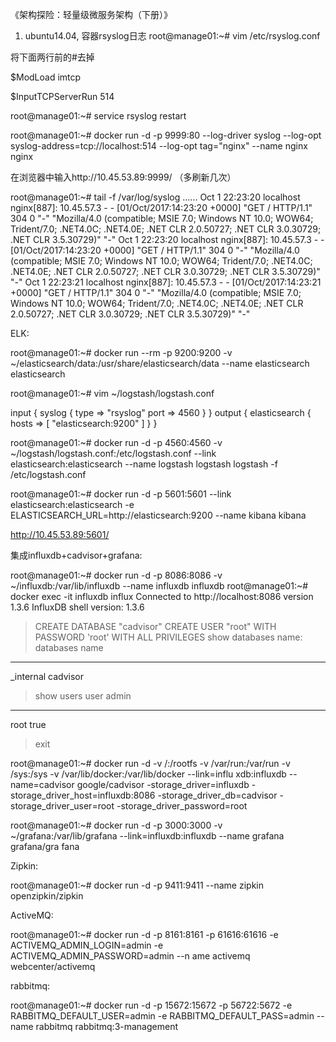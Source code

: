 《架构探险：轻量级微服务架构（下册）》

1. ubuntu14.04, 容器rsyslog日志
root@manage01:~# vim /etc/rsyslog.conf

将下面两行前的#去掉

$ModLoad imtcp

$InputTCPServerRun 514


root@manage01:~# service rsyslog restart

root@manage01:~# docker run -d -p 9999:80 --log-driver syslog --log-opt syslog-address=tcp://localhost:514 --log-opt tag="nginx" --name nginx nginx 

在浏览器中输入http://10.45.53.89:9999/ （多刷新几次）

root@manage01:~# tail -f /var/log/syslog
......
Oct  1 22:23:20 localhost nginx[887]: 10.45.57.3 - - [01/Oct/2017:14:23:20 +0000] "GET / HTTP/1.1" 304 0 "-" "Mozilla/4.0 (compatible; MSIE 7.0; Windows NT 10.0; WOW64; Trident/7.0; .NET4.0C; .NET4.0E; .NET CLR 2.0.50727; .NET CLR 3.0.30729; .NET CLR 3.5.30729)" "-"
Oct  1 22:23:20 localhost nginx[887]: 10.45.57.3 - - [01/Oct/2017:14:23:20 +0000] "GET / HTTP/1.1" 304 0 "-" "Mozilla/4.0 (compatible; MSIE 7.0; Windows NT 10.0; WOW64; Trident/7.0; .NET4.0C; .NET4.0E; .NET CLR 2.0.50727; .NET CLR 3.0.30729; .NET CLR 3.5.30729)" "-"
Oct  1 22:23:21 localhost nginx[887]: 10.45.57.3 - - [01/Oct/2017:14:23:21 +0000] "GET / HTTP/1.1" 304 0 "-" "Mozilla/4.0 (compatible; MSIE 7.0; Windows NT 10.0; WOW64; Trident/7.0; .NET4.0C; .NET4.0E; .NET CLR 2.0.50727; .NET CLR 3.0.30729; .NET CLR 3.5.30729)" "-"

ELK:

root@manage01:~# docker run --rm -p 9200:9200 -v ~/elasticsearch/data:/usr/share/elasticsearch/data --name elasticsearch elasticsearch

root@manage01:~# vim ~/logstash/logstash.conf

input {
        syslog {
                 type => "rsyslog"
                port => 4560
        }
}
output {
        elasticsearch {
                hosts => [ "elasticsearch:9200" ]
        }
}

root@manage01:~# docker run -d -p 4560:4560 -v ~/logstash/logstash.conf:/etc/logstash.conf --link elasticsearch:elasticsearch --name logstash logstash logstash -f /etc/logstash.conf

root@manage01:~# docker run -d -p 5601:5601 --link elasticsearch:elasticsearch -e ELASTICSEARCH_URL=http://elasticsearch:9200 --name kibana kibana


http://10.45.53.89:5601/


集成influxdb+cadvisor+grafana:

root@manage01:~# docker run -d -p 8086:8086 -v ~/influxdb:/var/lib/influxdb --name influxdb influxdb
root@manage01:~# docker exec -it influxdb influx
Connected to http://localhost:8086 version 1.3.6
InfluxDB shell version: 1.3.6
> CREATE DATABASE "cadvisor"
> CREATE USER "root" WITH PASSWORD 'root' WITH ALL PRIVILEGES
> show databases
name: databases
name
----
_internal
cadvisor
> show users
user admin
---- -----
root true
> exit

root@manage01:~# docker run -d -v /:/rootfs -v /var/run:/var/run -v /sys:/sys -v /var/lib/docker:/var/lib/docker --link=influ
xdb:influxdb --name=cadvisor google/cadvisor -storage_driver=influxdb -storage_driver_host=influxdb:8086 -storage_driver_db=cadvisor -storage_driver_user=root -storage_driver_password=root

root@manage01:~# docker run -d -p 3000:3000 -v ~/grafana:/var/lib/grafana --link=influxdb:influxdb --name grafana grafana/gra
fana

Zipkin:

root@manage01:~# docker run -d -p 9411:9411 --name zipkin openzipkin/zipkin


ActiveMQ:

root@manage01:~# docker run -d -p 8161:8161 -p 61616:61616 -e ACTIVEMQ_ADMIN_LOGIN=admin -e ACTIVEMQ_ADMIN_PASSWORD=admin --n
ame activemq webcenter/activemq


rabbitmq:

root@manage01:~# docker run -d -p 15672:15672 -p 56722:5672 -e RABBITMQ_DEFAULT_USER=admin -e RABBITMQ_DEFAULT_PASS=admin --name rabbitmq rabbitmq:3-management

